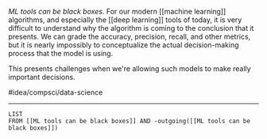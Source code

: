 *ML tools can be black boxes.* For our modern [[machine learning]] algorithms, and especially the [[deep learning]] tools of today, it is very difficult to understand why the algorithm is coming to the conclusion that it presents. We can grade the accuracy, precision, recall, and other metrics, but it is nearly impossibly to conceptualize the actual decision-making process that the model is using. 

This presents challenges when we're allowing such models to make really important decisions.

#idea/compsci/data-science 

---
```dataview
LIST
FROM [[ML tools can be black boxes]] AND -outgoing([[ML tools can be black boxes]])
```
